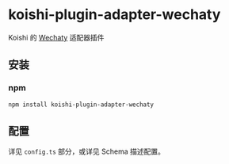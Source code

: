 # koishi-plugin-adapter-wechaty

Koishi 的 [Wechaty](https://wechaty.js.org/) 适配器插件

## 安装

### npm

```bash
npm install koishi-plugin-adapter-wechaty
```

## 配置

详见 `config.ts` 部分，或详见 Schema 描述配置。
